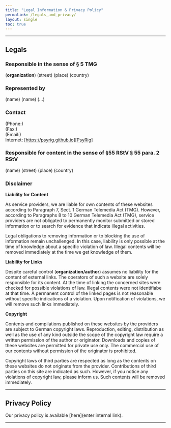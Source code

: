 ```yaml
--- 
title: "Legal Information & Privacy Policy"
permalink: /legals_and_privacy/
layout: single
toc: true
---
```


---
## Legals

### Responsible in the sense of § 5 TMG

(**organization**)
(street)
(place)
(country)

### Represented by

(name)
(name)
(...)

### Contact 

(Phone:)    
(Fax:)  
(Email:)  
Internet: [https://psyrig.github.io][PsyRig]

### Responsible for content in the sense of §55 RStV § 55 para. 2 RStV

(name)
(street)
(place)
(country)

### Disclaimer


**Liability for Content**

As service providers, we are liable for own contents of these websites according to Paragraph 7, Sect. 1 German Telemedia Act (TMG). However, according to Paragraphs 8 to 10 German Telemedia Act (TMG), service providers are not obligated to permanently monitor submitted or stored information or to search for evidence that indicate illegal activities.

Legal obligations to removing information or to blocking the use of information remain unchallenged. In this case, liability is only possible at the time of knowledge about a specific violation of law. Illegal contents will be removed immediately at the time we get knowledge of them.

**Liability for Links**

Despite careful control (**organization/author**) assumes no liability for the content of external links. The operators of such a website are solely responsible for its content. At the time of linking the concerned sites were checked for possible violations of law. Illegal contents were not identifiabe at that time. A permanent control of the linked pages is not reasonable without specific indications of a violation. Upon notification of violations, we will remove such links immediately.

**Copyright**

Contents and compilations published on these websites by the providers are subject to German copyright laws. Reproduction, editing, distribution as well as the use of any kind outside the scope of the copyright law require a written permission of the author or originator. Downloads and copies of these websites are permitted for private use only. The commercial use of our contents without permission of the originator is prohibited.

Copyright laws of third parties are respected as long as the contents on these websites do not originate from the provider. Contributions of third parties on this site are indicated as such. However, if you notice any violations of copyright law, please inform us. Such contents will be removed immediately.

---
## Privacy Policy

Our privacy policy is available [here](enter internal link).

----------------------------------------------------------------------


    
